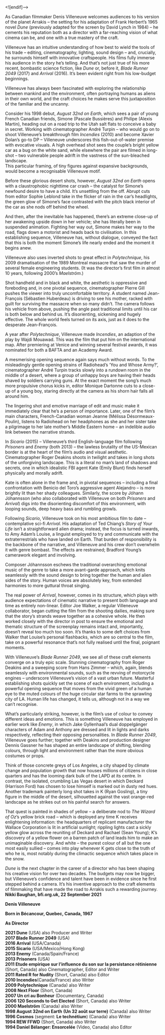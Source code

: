 
<![endif]-->

As Canadian filmmaker Denis Villeneuve welcomes audiences to his version of the planet Arrakis – the setting for his adaptation of Frank Herbert’s 1965 novel _Dune_ (previously adapted for the screen by David Lynch in 1984) – he cements his reputation both as a director with a far-reaching vision of what cinema can be, and one with a true mastery of the craft.

Villeneuve has an intuitive understanding of how best to wield the tools of his trade – editing, cinematography, lighting, sound design – and, crucially, he surrounds himself with innovative craftspeople. His films fully immerse his audience in the story he’s telling. And that’s not just true of his more recent, bombastic science fiction, like _Dune_ or, before it, _Blade Runner 2049_ (2017) and _Arrival_ (2016). It’s been evident right from his low-budget beginnings.

Villeneuve has always been fascinated with exploring the relationship between mankind and the environment, often portraying humans as aliens in their own world, and the craft choices he makes serve this juxtaposition of the familiar and the uncanny.

Consider his 1998 debut, _August 32nd on Earth_, which sees a pair of young French Canadian friends, Simone (Pascale Bussières) and Philipe (Alexis Martin), heading out on a road trip to the Utah salt flats to conceive a baby in secret. Working with cinematographer André Turpin – who would go on to shoot Villeneuve’s breakthrough film _Incendies_ (2010) and become Xavier Dolan’s go-to DP – Villeneuve underscores this fish-out-of-water premise with evocative visuals. A high overhead shot sees the couple’s bright yellow car as a bug on the white sand, while elsewhere the pair are filmed in long-shot – two vulnerable people adrift in the vastness of the sun-bleached landscape.  
This particular framing, of tiny figures against expansive backgrounds, would become a recognisable Villeneuve motif.

Before these glorious desert shots, however, _August 32nd on Earth_ opens with a claustrophobic nighttime car crash – the catalyst for Simone’s newfound desire to have a child. It’s unsettling from the off. Abrupt cuts from editor Sophie Leblond take in the flicker of rain in the car’s headlights, the green glow of Simone’s face contrasted with the pitch black interior of the car as she nods off behind the wheel.

And then, after the inevitable has happened, there’s an extreme close-up of her awakening upside down in her vehicle; she has literally been in suspended animation. Fighting her way out, Simone makes her way to the road, flags down a motorist and heads back to civilisation. In this establishing sequence, Villeneuve has, without dialogue, conveyed the fact that this is both the moment Simone’s life nearly ended and the moment it begins anew.

Villeneuve also uses inverted shots to great effect in _Polytechnique_, his 2009 dramatisation of the 1989 Montreal massacre that saw the murder of several female engineering students. (It was the director’s first film in almost 10 years, following 2000’s _Maelström_.)

Shot handheld and in black and white, the aesthetic is oppressive and foreboding and, in one pivotal sequence, cinematographer Pierre Gill pushes the viewer into truly uncomfortable territory. A student named Jean-François (Sébastien Huberdeau) is driving to see his mother, racked with guilt for surviving the massacre when so many didn’t. The camera follows his vehicle from above, pushing the angle past traditional limits until his car is both below and behind us. It’s disorienting, sickening and hugely effective. The whole world feels turned on its axis, just as it does to the desperate Jean-François.

A year after _Polytechnique_, Villeneuve made _Incendies_, an adaption of the play by Wajdi Mouawad. This was the film that put him on the international map. After premiering at Venice and winning several festival awards, it was nominated for both a BAFTA and an Academy Award.

A mesmerising opening sequence again says much without words. To the misleadingly gentle opening strains of Radiohead’s ‘You and Whose Army?’, cinematographer André Turpin tracks slowly into a rundown room in the middle of a desert, where a group of unhappy boys are having their heads shaved by soldiers carrying guns. At the exact moment the song’s much more propulsive chorus kicks in, editor Monique Dartonne cuts to a close-up of a young boy, staring directly at the camera as his shorn hair falls all around him.

The lingering shot and emotive marriage of edit and music make it immediately clear that he’s a person of importance. Later, one of the film’s main characters, French-Canadian woman Jeanne (Mélissa Désormeaux-Poulin), listens to Radiohead on her headphones as she and her sister take a pilgrimage to her late mother’s Middle Eastern home – an indelible audio link between the narrative strands.

In _Sicario_ (2015) – Villeneuve’s third English-language film following _Prisoners_ and _Enemy_ (both 2013) – the lawless brutality of the US-Mexican border is at the heart of the film’s audio and visual aesthetic. Cinematographer Roger Deakins shoots in twilight and takes in long shots of the unforgiving landscape. This is a literal no man’s land of shadows and secrets, one in which idealistic FBI agent Kate (Emily Blunt) finds herself physically and morally adrift.

Kate is often alone in the frame and, in pivotal sequences – including a final confrontation with Benicio del Toro’s aggressive agent Alejandro – is more brightly lit than her shady colleagues. Similarly, the score by Jóhann Jóhannsson (who also collaborated with Villeneuve on both _Prisoners_ and _Arrival_) digs into the disorienting discomfort of this environment, with looping sounds, deep heavy bass and rumbling growls.

Following _Sicario_, Villeneuve took on his most ambitious film to date – contemplative sci-fi _Arrival_. His adaptation of Ted Chiang’s _Story of Your Life_ isn’t a straightforward alien drama; instead, the focus is turned inwards, to Amy Adam’s Louise, a linguist employed to try and communicate with the extraterrestrials who have landed on Earth. That burden of responsibility is the backbone of the narrative, and Villeneuve and his crew don’t overwhelm it with genre bombast. The effects are restrained; Bradford Young’s camerawork elegant and involving.

Composer Jóhannsson eschews the traditional overarching emotional music of the genre to take a more avant-garde approach, which knits seamlessly with the sound design to bring together the human and alien sides of the story. Human voices are absolutely key, from extended harmonies to more guttural throat singing.

The real power of _Arrival_, however, comes in its structure, which plays with audience expectations of cinematic narrative to present both language and time as entirely non-linear. Editor Joe Walker, a regular Villeneuve collaborator, began cutting the film from the shooting dailies, making sure that the story’s strands weave together as a cohesive whole. He then worked closely with the director in post to ensure the emotional and thematic structure of the screenplay remains intact and, importantly, doesn’t reveal too much too soon. It’s thanks to some deft choices from Walker that Louise’s personal flashbacks, which are so central to the film, take on a powerful resonance that’s not fully realised until the final, poignant moments.

With Villeneuve’s _Blade Runner 2049_, we see all of these craft elements converge on a truly epic scale. Stunning cinematography from Roger Deakins and a sweeping score from Hans Zimmer – which, again, blends seamlessly with environmental sounds, such as the revving of motorcycle engines – underscore Villeneuve’s vision of a vast urban future. Masterful establishing shots quickly set the scene of each environment, including a powerful opening sequence that moves from the vivid green of a human eye to the muted colours of the huge circular star farms to the sprawling city of LA. Human life has changed, it tells us, although not in a way we can’t recognise.

What’s particularly striking, however, is the film’s use of colour to convey different ideas and emotions. This is something Villeneuve has employed in earlier work like _Enemy_, in which Jake Gyllenhaal’s dual doppelgänger characters of Adam and Anthony are dressed and lit in lights and darks respectively, reflecting their opposing personalities. In _Blade Runner 2049_, Villeneuve goes further; together with Deakins and production designer  
Dennis Gassner he has shaped an entire landscape of shifting, blending colours, through light and environment rather than the more obvious costumes or props.

Think of those concrete greys of Los Angeles, a city shaped by climate change and population growth that now houses millions of citizens in close quarters and has the looming dark bulk of the LAPD at its centre. In contrast, the isolated, crumbling Las Vegas desert in which Deckard (Harrison Ford) has chosen to lose himself is marked out in dusty red hues. Another trademark painterly long shot takes in K (Ryan Gosling), a tiny figure in the middle of the desert, silhouetted against the vast orange-red landscape as he strikes out on his painful search for answers.

That quest is painted in shades of yellow – a deliberate nod to _The Wizard of Oz_’s yellow brick road – which is deployed any time K receives enlightening information: the headquarters of replicant manufacturer the Wallace Corporation is lit in artificial sunlight; rippling lights cast a sickly yellow glow across the reuniting of Deckard and Rachael (Sean Young); K’s discovery of a yellow flower on a barren patch of land leads him to make an unimaginable discovery. And white – the purest colour of all but the one most easily sullied – comes into play whenever K gets close to the truth of who he is, most notably during the climactic sequence which takes place in the snow.

_Dune_ is the next chapter in the career of a director who has been shaping his creative vision for over two decades. The budgets may now be bigger, but Villeneuve’s confidence and talent have been in evidence since he first stepped behind a camera. It’s his inventive approach to the craft elements of filmmaking that have made the road to Arrakis such a rewarding journey.<br>
**Nikki Baughan, bfi.org.uk, 22 September 2021**



**Denis Villeneuve**<br>

**Born in Bécancour, Quebec, Canada, 1967**<br>

**As Director**<br>

**2021  Dune** (USA) also Producer and Writer<br>
**2017  Blade Runner 2049** (USA)<br>
**2016  Arrival** (USA/Canada)<br>
**2015  Sicario** (USA/Mexico/Hong Kong)<br>
**2013  Enemy** (Canada/Spain/France)<br>
**2013  Prisoners** (USA)<br>
**2011  Etude empirique sur l’influence du son sur la persistance rétinienne** (Short, Canada) also Cinematographer, Editor and Writer<br>
**2011  Rated R for Nudity** (Short, Canada) also Editor<br>
**2010  Incendies**(Canada/France) also Writer<br>
**2009  Polytechnique** (Canada) also Writer<br>
**2008  Next Floor** (Short, Canada)<br>
**2007  Un cri au Bonheur** (Documentary, Canada)<br>
**2006  120 Seconds to Get Elected** (Short, Canada) also Writer<br>
**2000  Maelström** (Canada) also Writer<br>
**1998  August 32nd on Earth** **(Un 32 août sur terre)** (Canada) also Writer<br>
**1996  Cosmos** (segment: **Le technétium**) (Canada) also Writer<br>
**1994  REW FFWD** (Short, Canada) also Writer<br>
**1994  Daniel Bélanger: Ensorcelée** (Video, Canada) also Editor<br>
<!--stackedit_data:
eyJoaXN0b3J5IjpbODY4NjY0OTU2XX0=
-->